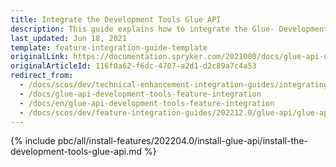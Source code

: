 ```yaml
---
title: Integrate the Development Tools Glue API
description: This guide explains how to integrate the Glue- Development Tools feature into a Spryker project.
last_updated: Jun 18, 2021
template: feature-integration-guide-template
originalLink: https://documentation.spryker.com/2021080/docs/glue-api-development-tools-feature-integration
originalArticleId: 116f0a62-f6dc-4707-a2d1-d2c89a7c4a53
redirect_from:
  - /docs/scos/dev/technical-enhancement-integration-guides/integrating-development-tools/integrate-the-development-tools-glue-api.html
  - /docs/glue-api-development-tools-feature-integration
  - /docs/en/glue-api-development-tools-feature-integration
  - /docs/scos/dev/feature-integration-guides/202212.0/glue-api/glue-api-development-tools-feature-integration.html
---
```


{% include pbc/all/install-features/202204.0/install-glue-api/install-the-development-tools-glue-api.md %} <!-- To edit, see /_includes/pbc/all/install-features/202204.0/install-glue-api/install-the-development-tools-glue-api.md -->
